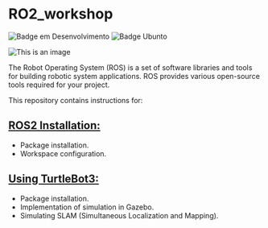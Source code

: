 # RO2_workshop
![Badge em Desenvolvimento](https://img.shields.io/badge/Status-development-orange)
![Badge Ubunto](https://img.shields.io/badge/-Ubunto%2020.04-green)

![This is an image](https://www.freshconsulting.com/wp-content/uploads/2022/07/ROS-2_logo.png)

The Robot Operating System (ROS) is a set of software libraries and tools for building robotic system applications. ROS provides various open-source tools required for your project.

This repository contains instructions for:

## [ROS2 Installation: ](RO2_Install.md)
  + Package installation.
  + Workspace configuration.
  
## [Using TurtleBot3: ](ROS2_TurtleBot3.md)
  + Package installation.
  + Implementation of simulation in Gazebo.
  + Simulating SLAM (Simultaneous Localization and Mapping).
  
